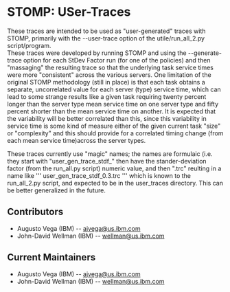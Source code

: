 # STOMP: USer-Traces

These traces are intended to be used as "user-generated" traces with STOMP, primarily with the --user-trace option of the utile/run_all_2.py script/program.  
These traces were developed by running STOMP and using the --generate-trace option for each StDev Factor run (for one of the policies) and then "massaging" the resulting trace so that the underlying task service times were more "consistent" across the various servers.  One limitation of the original STOMP methodology (still in place) is that each task obtains a separate, uncorrelated value for each server (type) service time, which can lead to some strange results like a given task requiring twenty percent longer than the server type mean service time on one server type and fifty percent shorter than the mean service time on another.  It is expected that the variability will be better correlated than this, since this variability in service time is some kind of measure either of the given current task "size" or "complexity" and this should provide for a correlated timing change (from each mean service time)across the server types. 

These traces currently use "magic" names; the names are formulaic (i.e. they start with "user_gen_trace_stdf_" then have the stander-deviation factor (from the run_all.py script) numeric value, and then ".trc" reulting in a name like 
'''
user_gen_trace_stdf_0.3.trc
'''
which is known to the run_all_2.py script, and expected to be in the user_traces directory.  This can be better generalized in the future.

## Contributors

 * Augusto Vega (IBM) --  ajvega@us.ibm.com
 * John-David Wellman (IBM) -- wellman@us.ibm.com

## Current Maintainers

 * Augusto Vega (IBM) --  ajvega@us.ibm.com
 * John-David Wellman (IBM) -- wellman@us.ibm.com
